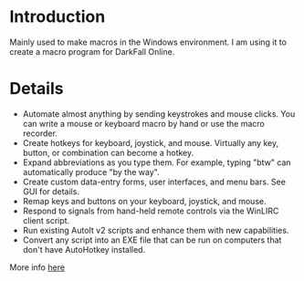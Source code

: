 # Introduction #

Mainly used to make macros in the Windows environment. I am using it to create a macro program for DarkFall Online.


# Details #

  * Automate almost anything by sending keystrokes and mouse clicks. You can write a mouse or keyboard macro by hand or use the macro recorder.
  * Create hotkeys for keyboard, joystick, and mouse. Virtually any key, button, or combination can become a hotkey.
  * Expand abbreviations as you type them. For example, typing "btw" can automatically produce "by the way".
  * Create custom data-entry forms, user interfaces, and menu bars. See GUI for details.
  * Remap keys and buttons on your keyboard, joystick, and mouse.
  * Respond to signals from hand-held remote controls via the WinLIRC client script.
  * Run existing AutoIt v2 scripts and enhance them with new capabilities.
  * Convert any script into an EXE file that can be run on computers that don't have AutoHotkey installed.

More info [here](http://www.autohotkey.com)